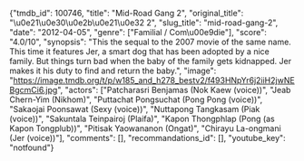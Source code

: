 {"tmdb_id": 100746, "title": "Mid-Road Gang 2", "original_title": "\u0e21\u0e30\u0e2b\u0e21\u0e32 2", "slug_title": "mid-road-gang-2", "date": "2012-04-05", "genre": ["Familial / Com\u00e9die"], "score": "4.0/10", "synopsis": "This the sequal to the 2007 movie of the same name. This time it features Jer, a smart dog that has been adopted by a nice family. But things turn bad when the baby of the family gets kidnapped. Jer makes it his duty to find and return the baby.", "image": "https://image.tmdb.org/t/p/w185_and_h278_bestv2/f493HNpYr6j2iiH2jwNEBgcmCi6.jpg", "actors": ["Patcharasri Benjamas (Nok Kaew (voice))", "Jeab Chern-Yim (Nikhom)", "Puttachat Pongsuchat (Pong Pong (voice))", "Sakaojai Poonsawat (Sexy (voice))", "Nuttapong Tangkasam (Piak (voice))", "Sakuntala Teinpairoj (Plaifa)", "Kapon Thongphlap (Pong (as Kapon Tongplub))", "Pitisak Yaowananon (Ongat)", "Chirayu La-ongmani (Jer (voice))"], "comments": [], "recommandations_id": [], "youtube_key": "notfound"}